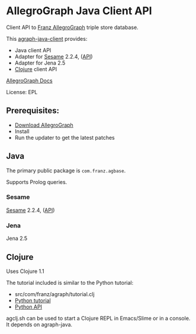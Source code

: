 # AllegroGraph Java Client API

Client API to [Franz AllegroGraph](http://www.franz.com/agraph/)
triple store database.

This [agraph-java-client](http://github.com/franzinc/agraph-java-client) provides:

* Java client API
* Adapter for [Sesame](http://www.openrdf.org/) 2.2.4,
  ([API](http://www.openrdf.org/doc/sesame2/2.2.4/apidocs/))
* Adapter for Jena 2.5
* [Clojure](http://clojure.org) client API

[AllegroGraph Docs](http://www.franz.com/agraph/support/documentation/current/)

License: EPL


## Prerequisites:

* [Download AllegroGraph](http://www.franz.com/agraph/downloads/)
* Install
* Run the updater to get the latest patches


## Java

The primary public package is <code>com.franz.agbase</code>.

Supports Prolog queries.


### Sesame

[Sesame](http://www.openrdf.org/) 2.2.4,
([API](http://www.openrdf.org/doc/sesame2/2.2.4/apidocs/))


### Jena

Jena 2.5


## Clojure

Uses Clojure 1.1

The tutorial included is similar to the Python tutorial:

* src/com/franz/agraph/tutorial.clj
* [Python tutorial](http://www.franz.com/agraph/support/documentation/current/python-tutorial.html)
* [Python API](http://github.com/franzinc/agraph-python/tree/agraph32)

agclj.sh can be used to start a Clojure REPL in Emacs/Slime or in a console. It depends on agraph-java.

